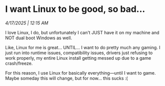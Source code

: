 # I want Linux to be good, so bad...

*4/17/2025 | 12:15 AM*

I love Linux, I do, but unfortunately I can't JUST have it on my machine and NOT dual boot Windows as well.

Like, Linux for me is great... UNTIL... I want to do pretty much any gaming. I just run into runtime issues, compatibility issues, drivers just refusing to work properly, my entire Linux install getting messed up due to a game crash/freeze.

For this reason, I use Linux for basically everything—until I want to game.
Maybe someday this will change, but for now... this sucks :(
